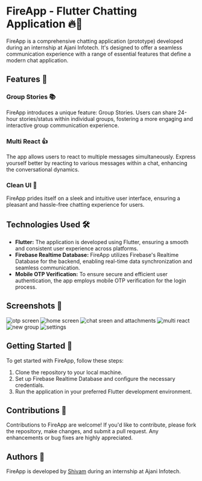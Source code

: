 # FireApp - Flutter Chatting Application 🔥💬

FireApp is a comprehensive chatting application (prototype) developed during an internship at Ajani Infotech. It's designed to offer a seamless communication experience with a range of essential features that define a modern chat application.

## Features 🌟

### Group Stories 📚
FireApp introduces a unique feature: Group Stories. Users can share 24-hour stories/status within individual groups, fostering a more engaging and interactive group communication experience.

### Multi React 👍
The app allows users to react to multiple messages simultaneously. Express yourself better by reacting to various messages within a chat, enhancing the conversational dynamics.

### Clean UI 🎨
FireApp prides itself on a sleek and intuitive user interface, ensuring a pleasant and hassle-free chatting experience for users.

## Technologies Used 🛠️

- **Flutter:** The application is developed using Flutter, ensuring a smooth and consistent user experience across platforms.
- **Firebase Realtime Database:** FireApp utilizes Firebase's Realtime Database for the backend, enabling real-time data synchronization and seamless communication.
- **Mobile OTP Verification:** To ensure secure and efficient user authentication, the app employs mobile OTP verification for the login process.
 
## Screenshots 📸

![otp screen](https://cdn.discordapp.com/attachments/1010602676909776949/1181668062475329656/Screenshot_2023-12-06-00-04-35-33_2e6d0a5d45063b5afe2025f6e10d17ac.png?ex=6581e524&is=656f7024&hm=9e229d38fa3269bc63234fdf7bf81d6a29c0893520098ea4cb5d34e08882e8bc&) ![home screen](https://cdn.discordapp.com/attachments/1010602676909776949/1181667072221122600/Screenshot_2023-12-06-00-05-06-39_2e6d0a5d45063b5afe2025f6e10d17ac.jpg?ex=6581e438&is=656f6f38&hm=aea1955fa13f8bfd9205b5ab975d9b2ee323757add085d20cd5a75a002f79e98&) ![chat sreen and attachments](https://cdn.discordapp.com/attachments/1010602676909776949/1181667073043218473/Screenshot_2023-12-06-00-10-55-14_2e6d0a5d45063b5afe2025f6e10d17ac.jpg?ex=6581e438&is=656f6f38&hm=4e5d6da65c09be0967625f2bb5394e074b22b2c4484344f4d69dd2821abaf4b6&) ![multi react](https://cdn.discordapp.com/attachments/1010602676909776949/1181667072766382210/Screenshot_2023-12-06-00-10-42-02_2e6d0a5d45063b5afe2025f6e10d17ac.jpg?ex=6581e438&is=656f6f38&hm=35a4b9487fcbbea395b5dc2f19f7f88871ea0bb08c5ddb2a0109947c537a3c2a&) ![new group](https://cdn.discordapp.com/attachments/1010602676909776949/1181667072481177701/Screenshot_2023-12-06-00-08-18-34_2e6d0a5d45063b5afe2025f6e10d17ac.jpg?ex=6581e438&is=656f6f38&hm=137f2949d526f839d5186a48fbfc1704d5bafff930cd8ea834aaa87fa32886af&) ![settings](https://cdn.discordapp.com/attachments/1010602676909776949/1181667073307455568/Screenshot_2023-12-06-00-12-12-64_2e6d0a5d45063b5afe2025f6e10d17ac.jpg?ex=6581e438&is=656f6f38&hm=7dbad0af7feed871da1a376532ddb8872e3bf4ef00b6b6bd04c6e29cab9895a1&)

 
## Getting Started 🚀

To get started with FireApp, follow these steps:

1. Clone the repository to your local machine.
2. Set up Firebase Realtime Database and configure the necessary credentials.
3. Run the application in your preferred Flutter development environment.

## Contributions 🤝

Contributions to FireApp are welcome! If you'd like to contribute, please fork the repository, make changes, and submit a pull request. Any enhancements or bug fixes are highly appreciated.
 
## Authors 📝

FireApp is developed by [Shivam](https://github.com/mavihS-0) during an internship at Ajani Infotech.



